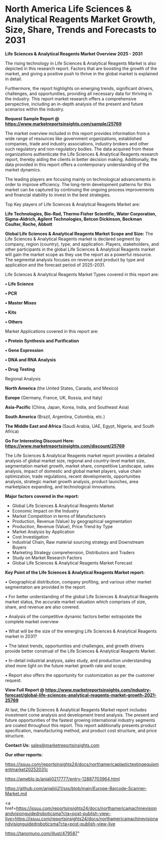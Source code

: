 # North America Life Sciences & Analytical Reagents Market Growth, Size, Share, Trends and Forecasts to 2031

<Strong> Life Sciences & Analytical Reagents Market Overview 2025 - 2031</strong>

The rising technology in Life Sciences & Analytical Reagents Market is also depicted in this research report. Factors that are boosting the growth of the market, and giving a positive push to thrive in the global market is explained in detail.

Furthermore, the report highlights on emerging trends, significant drivers, challenges, and opportunities, providing all necessary data for thriving in the industry. This report market research offers a comprehensive perspective, including an in-depth analysis of the present and future scenarios within the industry.

<strong>Request Sample Report @ <a href=https://www.marketreportsinsights.com/sample/25769>https://www.marketreportsinsights.com/sample/25769</a></strong>

The market overview included in this report provides information from a wide range of resources like government organizations, established companies, trade and industry associations, industry brokers and other such regulatory and non-regulatory bodies. The data acquired from these organizations authenticate the Life Sciences & Analytical Reagents research report, thereby aiding the clients in better decision making. Additionally, the data provided in this report offers a contemporary understanding of the market dynamics.

The leading players are focusing mainly on technological advancements in order to improve efficiency. The long-term development patterns for this market can be captured by continuing the ongoing process improvements and financial stability to invest in the best strategies.

Top Key players of Life Sciences & Analytical Reagents Market are:

<strong>Life Technologies, Bio-Rad, Thermo Fisher Scientific, Water Corporation, Sigma-Aldrich, Agilent Technologies, Betcon Dickinson, Beckman Coulter, Roche, Abbott</strong>

<strong><b>Global Life Sciences & Analytical Reagents Market Scope and Size:</b></strong>
The Life Sciences & Analytical Reagents market is declared segment by company, region (country), type, and application. Players, stakeholders, and other participants in the global Life Sciences & Analytical Reagents market will gain the market scope as they use the report as a powerful resource. The segmental analysis focuses on revenue and product by type and application and the forecast period of 2025-2031.

Life Sciences & Analytical Reagents Market Types covered in this report are:

<strong>• Life Science

• PCR

• Master Mixes

• Kits

• Others</strong>

Market Applications covered in this report are:

<strong>• Protein Synthesis and Purification

• Gene Expression

• DNA and RNA Analysis

• Drug Testing</strong> 

Regional Analysis

<strong>North America</strong> (the United States, Canada, and Mexico)

<strong>Europe</strong> (Germany, France, UK, Russia, and Italy)

<strong>Asia-Pacific</strong> (China, Japan, Korea, India, and Southeast Asia)

<strong>South America</strong> (Brazil, Argentina, Colombia, etc.)

<strong>The Middle East and Africa</strong> (Saudi Arabia, UAE, Egypt, Nigeria, and South Africa)

<strong>Go For Interesting Discount Here: <a href=https://www.marketreportsinsights.com/discount/25769>https://www.marketreportsinsights.com/discount/25769</a></strong>

The Life Sciences & Analytical Reagents market report provides a detailed analysis of global market size, regional and country-level market size, segmentation market growth, market share, competitive Landscape, sales analysis, impact of domestic and global market players, value chain optimization, trade regulations, recent developments, opportunities analysis, strategic market growth analysis, product launches, area marketplace expanding, and technological innovations.

<strong><b>Major factors covered in the report:</b></strong>
<ul>
  <li>Global Life Sciences & Analytical Reagents Market </li>
  <li>Economic Impact on the Industry</li>
  <li>Market Competition in terms of Manufacturers</li>
  <li>Production, Revenue (Value) by geographical segmentation</li>
  <li>Production, Revenue (Value), Price Trend by Type</li>
  <li>Market Analysis by Application</li>
  <li>Cost Investigation</li>
  <li>Industrial Chain, Raw material sourcing strategy and Downstream Buyers</li>
  <li>Marketing Strategy comprehension, Distributors and Traders</li>
  <li>Study on Market Research Factors</li>
  <li>Global Life Sciences & Analytical Reagents Market Forecast</li>
</ul>

<strong><b>Key Point of the Life Sciences & Analytical Reagents Market report:</b></strong>

• Geographical distribution, company profiling, and various other market segmentation are provided in the report.

• For better understanding of the global Life Sciences & Analytical Reagents market status, the accurate market valuation which comprises of size, share, and revenue are also covered.

• Analysis of the competitive dynamic factors better extrapolate the complete market overview

• What will be the size of the emerging Life Sciences & Analytical Reagents market in 2031?

• The latest trends, opportunities and challenges, and growth drivers provide better construal of the Life Sciences & Analytical Reagents Market.

• In-detail industrial analysis, sales study, and production understanding shed more light on the future market growth rate and scope.

• Report also offers the opportunity for customization as per the customer request.

<strong><b>View Full Report @ <a href=https://www.marketreportsinsights.com/industry-forecast/global-life-sciences-analytical-reagents-market-growth-2021-25769>https://www.marketreportsinsights.com/industry-forecast/global-life-sciences-analytical-reagents-market-growth-2021-25769</a></b></strong>


At last, the Life Sciences & Analytical Reagents Market report includes investment come analysis and development trend analysis. The present and future opportunities of the fastest growing international industry segments are coated throughout this report. This report additionally presents product specification, manufacturing method, and product cost structure, and price structure.

<strong>Contact Us:</strong>
sales@marketreportsinsights.com

<strong>Our other reports:</strong>

<a href=https://issuu.com/reportsinsights24/docs/northamericaplastictestingequipmentmarket20252031c>https://issuu.com/reportsinsights24/docs/northamericaplastictestingequipmentmarket20252031c</a>

<a href=https://ameblo.jp/anjali0217777/entry-12887703964.html>https://ameblo.jp/anjali0217777/entry-12887703964.html</a>

<a href=https://github.com/anjaliiii21/sss/blob/main/Europe-Barcode-Scanner-Market.md>https://github.com/anjaliiii21/sss/blob/main/Europe-Barcode-Scanner-Market.md</a>

<a href=https://issuu.com/reportsinsights24/docs/northamericamachinevisionandvisionguidedroboticsma?cta=post-publish-view-live>https://issuu.com/reportsinsights24/docs/northamericamachinevisionandvisionguidedroboticsma?cta=post-publish-view-live</a>

<a href=https://tanomuno.com/illust/479587>https://tanomuno.com/illust/479587</a>"
